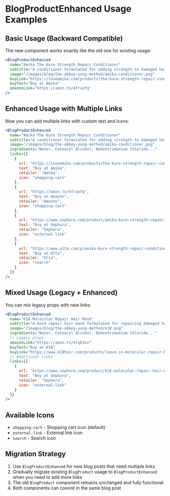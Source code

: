 # BlogProductEnhanced Usage Examples

## Basic Usage (Backward Compatible)
The new component works exactly like the old one for existing usage:

```jsx
<BlogProductEnhanced
  name="Amika The Kure Strength Repair Conditioner"
  subtitle="A conditioner formulated for adding strength to damaged hair"
  image="/images/blog/the-abbey-yung-method/amika-conditioner.png"
  buyLink="https://loveamika.com/products/the-kure-strength-repair-conditioner"
  buyText="Buy at Amika"
  amazonLink="https://amzn.to/4fraofq"
/>
```

## Enhanced Usage with Multiple Links
Now you can add multiple links with custom text and icons:

```jsx
<BlogProductEnhanced
  name="Amika The Kure Strength Repair Conditioner"
  subtitle="A conditioner formulated for adding strength to damaged hair"
  image="/images/blog/the-abbey-yung-method/amika-conditioner.png"
  ingredients="Water, Cetearyl Alcohol, Behentrimonium Chloride..."
  links={[
    {
      url: "https://loveamika.com/products/the-kure-strength-repair-conditioner",
      text: "Buy at Amika",
      retailer: "Amika",
      icon: "shopping-cart"
    },
    {
      url: "https://amzn.to/4fraofq",
      text: "Buy on Amazon",
      retailer: "Amazon",
      icon: "shopping-cart"
    },
    {
      url: "https://www.sephora.com/product/amika-kure-strength-repair-conditioner",
      text: "Buy at Sephora",
      retailer: "Sephora",
      icon: "external-link"
    },
    {
      url: "https://www.ulta.com/p/amika-kure-strength-repair-conditioner",
      text: "Buy at Ulta",
      retailer: "Ulta",
      icon: "search"
    }
  ]}
/>
```

## Mixed Usage (Legacy + Enhanced)
You can mix legacy props with new links:

```jsx
<BlogProductEnhanced
  name="K18 Molecular Repair Hair Mask"
  subtitle="A bond repair hair mask formulated for repairing damaged hair"
  image="/images/blog/the-abbey-yung-method/k18.png"
  ingredients="Water, Cetearyl Alcohol, Behentrimonium Chloride..."
  // Legacy props
  amazonLink="https://amzn.to/4lqESzv"
  buyText="Buy at K18"
  buyLink="https://www.k18hair.com/products/leave-in-molecular-repair-hair-mask-50-ml"
  // Additional links
  links={[
    {
      url: "https://www.sephora.com/product/k18-molecular-repair-hair-mask",
      text: "Buy at Sephora",
      retailer: "Sephora",
      icon: "external-link"
    }
  ]}
/>
```

## Available Icons
- `shopping-cart` - Shopping cart icon (default)
- `external-link` - External link icon
- `search` - Search icon

## Migration Strategy
1. Use `BlogProductEnhanced` for new blog posts that need multiple links
2. Gradually migrate existing `BlogProduct` usage to `BlogProductEnhanced` when you need to add more links
3. The old `BlogProduct` component remains unchanged and fully functional
4. Both components can coexist in the same blog post
